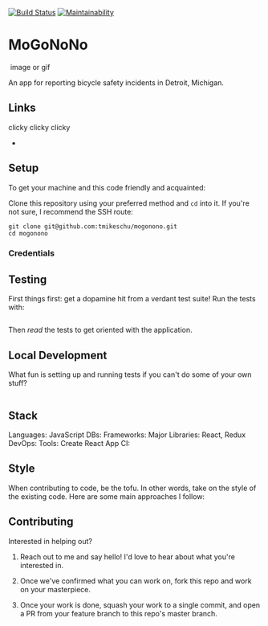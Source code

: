 [![Build Status](https://travis-ci.org/tmikeschu/mogonono.svg?branch=ms%2F4%2Ftravis)](https://travis-ci.org/tmikeschu/mogonono)
[![Maintainability](https://api.codeclimate.com/v1/badges/a8431dcbf9357a661c20/maintainability)](https://codeclimate.com/github/tmikeschu/mogonono/maintainability)

# MoGoNoNo

![]() image or gif

An app for reporting bicycle safety incidents in Detroit, Michigan.

## Links

clicky clicky clicky

* []()

## Setup

To get your machine and this code friendly and acquainted:

Clone this repository using your preferred method and `cd` into it. If you're not sure, I
recommend the SSH route:

```
git clone git@github.com:tmikeschu/mogonono.git
cd mogonono
```

### Credentials

## Testing

First things first: get a dopamine hit from a verdant test suite! Run the tests with:

```
```

Then *read* the tests to get oriented with the application.

## Local Development

What fun is setting up and running tests if you can't do some of your own stuff?

```
```

## Stack

Languages: JavaScript
DBs:
Frameworks:
Major Libraries: React, Redux
DevOps:
Tools: Create React App
CI:

## Style

When contributing to code, be the tofu. In other words, take on the style of the
existing code. Here are some main approaches I follow:

## Contributing

Interested in helping out?

1. Reach out to me and say hello! I'd love to hear about what you're interested
   in.

2. Once we've confirmed what you can work on, fork this repo and work on your
   masterpiece.

3. Once your work is done, squash your work to a single commit, and open a PR
   from your feature branch to this repo's master branch.

